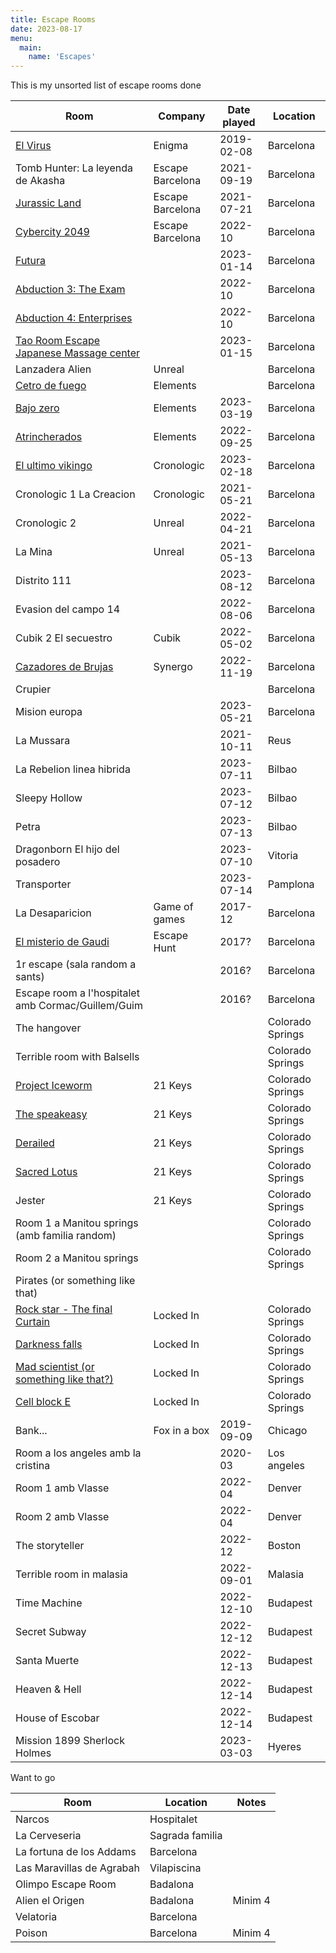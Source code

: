 ```yaml
---
title: Escape Rooms
date: 2023-08-17
menu:
  main:
    name: 'Escapes'
---
```


This is my unsorted list of escape rooms done

| Room                                                                                       | Company          | Date played | Location         |
| ------------------------------------------------------------------------------------------ | ---------------- | ----------- | ---------------- |
| [El Virus](https://juegoenigma.es/es/juego-el-virus/)                                      | Enigma           | 2019-02-08  | Barcelona        |
| Tomb Hunter: La leyenda de Akasha                                                          | Escape Barcelona | 2021-09-19  | Barcelona        |
| [Jurassic Land](https://www.escapebarcelona.com/jurassic-land.php)                         | Escape Barcelona | 2021-07-21  | Barcelona        |
| [Cybercity 2049](https://www.escapebarcelona.com/cybercity-2049.php)                       | Escape Barcelona | 2022-10     | Barcelona        |
| [Futura](https://futuraescape.com/)                                                        |                  | 2023-01-14  | Barcelona        |
| [Abduction 3: The Exam](https://www.abduction.es/badalona/abduction3)                      |                  | 2022-10     | Barcelona        |
| [Abduction 4: Enterprises](https://www.abduction.es/badalona/abduction4)                   |                  | 2022-10     | Barcelona        |
| [Tao Room Escape Japanese Massage center](https://virusroomescape.com/ca/jocs/tao-catala/) |                  | 2023-01-15  | Barcelona        |
| Lanzadera Alien                                                                            | Unreal           |             | Barcelona        |
| [Cetro de fuego](https://www.elementsescaperoom.com/el-cetro-de-fuego/)                    | Elements         |             | Barcelona        |
| [Bajo zero](https://www.elementsescaperoom.com/bajo-zero/)                                 | Elements         | 2023-03-19  | Barcelona        |
| [Atrincherados](https://www.elementsescaperoom.com/bajo-zero/)                             | Elements         | 2022-09-25  | Barcelona        |
| [El ultimo vikingo](https://www.elementsescaperoom.com/el-ultimo-vikingo/)                 | Cronologic       | 2023-02-18  | Barcelona        |
| Cronologic 1 La Creacion                                                                   | Cronologic       | 2021-05-21  | Barcelona        |
| Cronologic 2                                                                               | Unreal           | 2022-04-21  | Barcelona        |
| La Mina                                                                                    | Unreal           | 2021-05-13  | Barcelona        |
| Distrito 111                                                                               |                  | 2023-08-12  | Barcelona        |
| Evasion del campo 14                                                                       |                  | 2022-08-06  | Barcelona        |
| Cubik 2 El secuestro                                                                       | Cubik            | 2022-05-02  | Barcelona        |
| [Cazadores de Brujas](https://www.synergoescaperoom.es/historia/index.html)                | Synergo          | 2022-11-19  | Barcelona        |
| Crupier                                                                                    |                  |             | Barcelona        |
| Mision europa                                                                              |                  | 2023-05-21  | Barcelona        |
| La Mussara                                                                                 |                  | 2021-10-11  | Reus             |
| La Rebelion linea hibrida                                                                  |                  | 2023-07-11  | Bilbao           |
| Sleepy Hollow                                                                              |                  | 2023-07-12  | Bilbao           |
| Petra                                                                                      |                  | 2023-07-13  | Bilbao           |
| Dragonborn El hijo del posadero                                                            |                  | 2023-07-10  | Vitoria          |
| Transporter                                                                                |                  | 2023-07-14  | Pamplona         |
| La Desaparicion                                                                            | Game of games    | 2017-12     | Barcelona        |
| [El misterio de Gaudi](https://escapehunt.com/es/barcelona/games/el-misterio-de-gaudi/)    | Escape Hunt      | 2017?       | Barcelona        |
| 1r escape (sala random a sants)                                                            |                  | 2016?       | Barcelona        |
| Escape room a l'hospitalet amb Cormac/Guillem/Guim                                         |                  | 2016?       | Barcelona        |
| The hangover                                                                               |                  |             | Colorado Springs |
| Terrible room with Balsells                                                                |                  |             | Colorado Springs |
| [Project Iceworm](https://www.21keysescapes.com/rooms/project-iceworm)                     | 21 Keys          |             | Colorado Springs |
| [The speakeasy](https://www.21keysescapes.com/rooms/speakeasy)                             | 21 Keys          |             | Colorado Springs |
| [Derailed](https://www.21keysescapes.com/rooms/derailed)                                   | 21 Keys          |             | Colorado Springs |
| [Sacred Lotus](https://www.21keysescapes.com/rooms/the-sacred-lotus)                       | 21 Keys          |             | Colorado Springs |
| Jester                                                                                     | 21 Keys          |             | Colorado Springs |
| Room 1 a Manitou springs (amb familia random)                                              |                  |             | Colorado Springs |
| Room 2 a Manitou springs                                                                   |                  |             | Colorado Springs |
| Pirates (or something like that)                                                           |                  |             |                  |
| [Rock star - The final Curtain](https://lockedinescapes.com/escape-rooms/)                 | Locked In        |             | Colorado Springs |
| [Darkness falls](https://lockedinescapes.com/escape-rooms/)                                | Locked In        |             | Colorado Springs |
| [Mad scientist (or something like that?)](https://lockedinescapes.com/escape-rooms/)       | Locked In        |             | Colorado Springs |
| [Cell block E](https://lockedinescapes.com/escape-rooms/)                                  | Locked In        |             | Colorado Springs |
| Bank...                                                                                    | Fox in a box     | 2019-09-09  | Chicago          |
| Room a los angeles amb la cristina                                                         |                  | 2020-03     | Los angeles      |
| Room 1 amb Vlasse                                                                          |                  | 2022-04     | Denver           |
| Room 2 amb Vlasse                                                                          |                  | 2022-04     | Denver           |
| The storyteller                                                                            |                  | 2022-12     | Boston           |
| Terrible room in malasia                                                                   |                  | 2022-09-01  | Malasia          |
| Time Machine                                                                               |                  | 2022-12-10  | Budapest         |
| Secret Subway                                                                              |                  | 2022-12-12  | Budapest         |
| Santa Muerte                                                                               |                  | 2022-12-13  | Budapest         |
| Heaven & Hell                                                                              |                  | 2022-12-14  | Budapest         |
| House of Escobar                                                                           |                  | 2022-12-14  | Budapest         |
| Mission 1899 Sherlock Holmes                                                               |                  | 2023-03-03  | Hyeres           |



Want to go

| Room                      | Location        | Notes   |
| ------------------------- | --------------- | ------- |
| Narcos                    | Hospitalet      |         |
| La Cerveseria             | Sagrada familia |         |
| La fortuna de los Addams  | Barcelona       |         |
| Las Maravillas de Agrabah | Vilapiscina     |         |
| Olimpo Escape Room        | Badalona        |         |
| Alien el Origen           | Badalona        | Minim 4 |
| Velatoria                 | Barcelona       |         |
| Poison                    | Barcelona       | Minim 4 |

